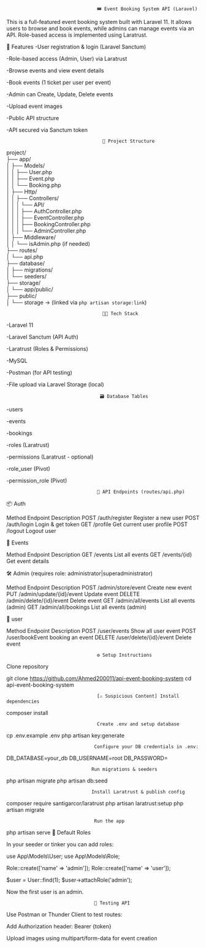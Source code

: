 <!-- <p align="center"><a href="https://laravel.com" target="_blank"><img src="https://raw.githubusercontent.com/laravel/art/master/logo-lockup/5%20SVG/2%20CMYK/1%20Full%20Color/laravel-logolockup-cmyk-red.svg" width="400" alt="Laravel Logo"></a></p>

<p align="center">
<a href="https://github.com/laravel/framework/actions"><img src="https://github.com/laravel/framework/workflows/tests/badge.svg" alt="Build Status"></a>
<a href="https://packagist.org/packages/laravel/framework"><img src="https://img.shields.io/packagist/dt/laravel/framework" alt="Total Downloads"></a>
<a href="https://packagist.org/packages/laravel/framework"><img src="https://img.shields.io/packagist/v/laravel/framework" alt="Latest Stable Version"></a>
<a href="https://packagist.org/packages/laravel/framework"><img src="https://img.shields.io/packagist/l/laravel/framework" alt="License"></a>
</p>

## About Laravel

Laravel is a web application framework with expressive, elegant syntax. We believe development must be an enjoyable and creative experience to be truly fulfilling. Laravel takes the pain out of development by easing common tasks used in many web projects, such as:

- [Simple, fast routing engine](https://laravel.com/docs/routing).
- [Powerful dependency injection container](https://laravel.com/docs/container).
- Multiple back-ends for [session](https://laravel.com/docs/session) and [cache](https://laravel.com/docs/cache) storage.
- Expressive, intuitive [database ORM](https://laravel.com/docs/eloquent).
- Database agnostic [schema migrations](https://laravel.com/docs/migrations).
- [Robust background job processing](https://laravel.com/docs/queues).
- [Real-time event broadcasting](https://laravel.com/docs/broadcasting).

Laravel is accessible, powerful, and provides tools required for large, robust applications.

## Learning Laravel

Laravel has the most extensive and thorough [documentation](https://laravel.com/docs) and video tutorial library of all modern web application frameworks, making it a breeze to get started with the framework.

You may also try the [Laravel Bootcamp](https://bootcamp.laravel.com), where you will be guided through building a modern Laravel application from scratch.

If you don't feel like reading, [Laracasts](https://laracasts.com) can help. Laracasts contains thousands of video tutorials on a range of topics including Laravel, modern PHP, unit testing, and JavaScript. Boost your skills by digging into our comprehensive video library.

## Laravel Sponsors

We would like to extend our thanks to the following sponsors for funding Laravel development. If you are interested in becoming a sponsor, please visit the [Laravel Partners program](https://partners.laravel.com).

### Premium Partners

- **[Vehikl](https://vehikl.com)**
- **[Tighten Co.](https://tighten.co)**
- **[Kirschbaum Development Group](https://kirschbaumdevelopment.com)**
- **[64 Robots](https://64robots.com)**
- **[Curotec](https://www.curotec.com/services/technologies/laravel)**
- **[DevSquad](https://devsquad.com/hire-laravel-developers)**
- **[Redberry](https://redberry.international/laravel-development)**
- **[Active Logic](https://activelogic.com)**

## Contributing

Thank you for considering contributing to the Laravel framework! The contribution guide can be found in the [Laravel documentation](https://laravel.com/docs/contributions).

## Code of Conduct

In order to ensure that the Laravel community is welcoming to all, please review and abide by the [Code of Conduct](https://laravel.com/docs/contributions#code-of-conduct).

## Security Vulnerabilities

If you discover a security vulnerability within Laravel, please send an e-mail to Taylor Otwell via [taylor@laravel.com](mailto:taylor@laravel.com). All security vulnerabilities will be promptly addressed.

## License

The Laravel framework is open-sourced software licensed under the [MIT license](https://opensource.org/licenses/MIT). -->

                                     🎟️ Event Booking System API (Laravel)

This is a full-featured event booking system built with Laravel 11. It allows users to browse and book events, while admins can manage events via an API. Role-based access is implemented using Laratrust.

🚀 Features
-User registration & login (Laravel Sanctum)

-Role-based access (Admin, User) via Laratrust

-Browse events and view event details

-Book events (1 ticket per user per event)

-Admin can Create, Update, Delete events

-Upload event images

-Public API structure

-API secured via Sanctum token

                                       🧱 Project Structure

project/  
├── app/  
│ ├── Models/  
│ │ ├── User.php  
│ │ ├── Event.php  
│ │ └── Booking.php  
│ ├── Http/  
│ │ ├── Controllers/  
│ │ │ └── API/  
│ │ │ ├── AuthController.php  
│ │ │ ├── EventController.php  
│ │ │ ├── BookingController.php  
│ │ │ └── AdminController.php  
│ ├── Middleware/  
│ │ └── isAdmin.php (if needed)  
├── routes/  
│ └── api.php  
├── database/  
│ ├── migrations/  
│ └── seeders/  
├── storage/  
│ └── app/public/  
├── public/  
│ └── storage → (linked via `php artisan storage:link`)

                                       🧑‍💻 Tech Stack

-Laravel 11

-Laravel Sanctum (API Auth)

-Laratrust (Roles & Permissions)

-MySQL

-Postman (for API testing)

-File upload via Laravel Storage (local)

                                      🗃️ Database Tables

-users

-events

-bookings

-roles (Laratrust)

-permissions (Laratrust - optional)

-role_user (Pivot)

-permission_role (Pivot)

                                     🔗 API Endpoints (routes/api.php)

📦 Auth

Method         Endpoint             Description
POST           /auth/register       Register a new user
POST           /auth/login          Login & get token
GET            /profile             Get current user profile
POST           /logout              Logout user

🎫 Events

Method         Endpoint             Description
GET            /events              List all events
GET            /events/{id}         Get event details



🛠️ Admin (requires role: administrator|superadministrator)

Method	       Endpoint	                 Description
POST	       /admin/store/event	     Create new event
PUT	           /admin/update/{id}/event  Update event
DELETE	       /admin/delete/{id}/event  Delete event
GET	           /admin/all/events	     List all events (admin)
GET	           /admin/all/bookings	     List all events (admin)


👤 user 

Method	       Endpoint	                 Description
POST	       /user/events	             Show all user event
POST	       /user/bookEvent           booking an event
DELETE	       /user/delete/{id}/event   Delete event



                                     ⚙️ Setup Instructions
Clone repository



git clone https://github.com/Ahmed200011/api-event-booking-system
cd api-event-booking-system

                                     [⚠️ Suspicious Content] Install dependencies


composer install


                                     Create .env and setup database


cp .env.example .env
php artisan key:generate


                                    Configure your DB credentials in .env:



DB_DATABASE=your_db
DB_USERNAME=root
DB_PASSWORD=



                                   Run migrations & seeders


php artisan migrate
php artisan db:seed
                                   
                                   Install Laratrust & publish config


composer require santigarcor/laratrust
php artisan laratrust:setup
php artisan migrate



<!-- Create storage symlink


php artisan storage:link -->


                                    Run the app


php artisan serve
                                   👤 Default Roles

In your seeder or tinker you can add roles:

use App\Models\User;
use App\Models\Role;

Role::create(['name' => 'admin']);
Role::create(['name' => 'user']);

$user = User::find(1);
$user->attachRole('admin');
                                
Now the first user is an admin.

                                    🧪 Testing API
Use Postman or Thunder Client to test routes:

Add Authorization header: Bearer {token}

Upload images using multipart/form-data for event creation

